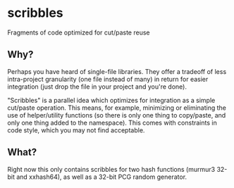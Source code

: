 # scribbles
Fragments of code optimized for cut/paste reuse

## Why?

Perhaps you have heard of single-file libraries. They offer a tradeoff of less intra-project granularity (one file instead of many) in return for easier integration (just drop the file in your project and you're done).

"Scribbles" is a parallel idea which optimizes for integration as a simple cut/paste operation. This means, for example, minimizing or eliminating the use of helper/utility functions (so there is only one thing to copy/paste, and only one thing added to the namespace). This comes with constraints in code style, which you may not find acceptable.

## What?

Right now this only contains scribbles for two hash functions (murmur3 32-bit and xxhash64), as well as a 32-bit PCG random generator.

